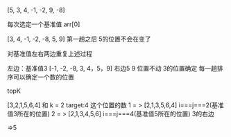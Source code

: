 [5, 3, 4, -1, -2, 9, -8]

每次选定一个基准值 arr[0]

[3, 4, -1, -2, -8, 5, 9] 第一趟之后 5的位置不会在变了

对基准值左右两边重复上述过程

左边：基准值3
[-1, -2, -8, 3, 4，5，9] 右边5 9 位置不动  3的位置确定 每一趟排序可以确定一个数的位置

topK

 [3,2,1,5,6,4] 和 k = 2
target:4 这个位置的数
 1 = > [2,1,3,5,6,4] i===j===2(基准值3所在的位置)
 2 = > [2,1,3,4,5,6] i===j===4(基准值5所在的位置) 3的右边

 =>5